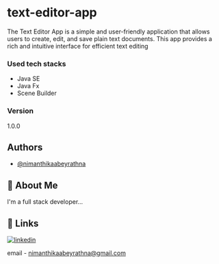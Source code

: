 
# text-editor-app

The Text Editor App is a simple and user-friendly application that allows users to create, edit, and save plain text documents. This app provides a rich and intuitive interface for efficient text editing

### Used tech stacks
* Java SE
* Java Fx
* Scene Builder

### Version
1.0.0
## Authors

- [@nimanthikaabeyrathna](https://github.com/NimanthikaAbeyrathna/)


## 🚀 About Me
I'm a full stack developer...


## 🔗 Links

[![linkedin](https://www.linkedin.com/in/nimanthika-abeyrathna-b27b48184/)](https://www.linkedin.com/)

email - nimanthikaabeyrathna@gmail.com


